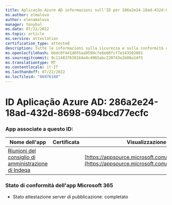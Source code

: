 ```yaml
---
title: Aplicação Azure AD informazioni sull'ID per 286a2e24-18ad-432d-8698-694bcd77ecfc
ms.author: elmalova
author: elenamalova
manager: tonybal
ms.date: 07/22/2022
ms.topic: article
ms.service: attestation
certification_type: attested
description: Tutte le informazioni sulla sicurezza e sulla conformità disponibili per 286a2e24-18ad-432d-8698-694bcd77ecfc.
ms.openlocfilehash: bbdc0f441d055aa959dcfe6e06fcf7e143502801
ms.sourcegitcommit: 9c114837630164e4c4965abc220743e2b08a1df5
ms.translationtype: MT
ms.contentlocale: it-IT
ms.lasthandoff: 07/22/2022
ms.locfileid: "66976180"
---
```

# <a name="azure-app-id-286a2e24-18ad-432d-8698-694bcd77ecfc"></a>ID Aplicação Azure AD: 286a2e24-18ad-432d-8698-694bcd77ecfc


### <a name="apps-associated-with-this-id"></a>App associate a questo ID:
| **Nome dell'app** | **Certificata** | **Visualizzazione in AppSource** |
|--------------|---------------|-----------------------|
| [Riunioni del consiglio di amministrazione di Indeqa](../forward/WA200003277.md) |  | [https://appsource.microsoft.com/product/office/WA200003277](https://appsource.microsoft.com/product/office/WA200003277) |

### <a name="microsoft-365-app-compliance-status"></a>Stato di conformità dell'app Microsoft 365
- Stato attestazione server di pubblicazione: completato
